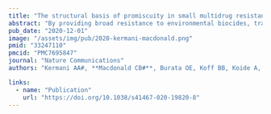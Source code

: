 ```yaml
---
title: "The structural basis of promiscuity in small multidrug resistance transporters"
abstract: "By providing broad resistance to environmental biocides, transporters from the small multidrug resistance (SMR) family drive the spread of multidrug resistance cassettes among bacterial populations. A fundamental understanding of substrate selectivity by SMR transporters is needed to identify the types of selective pressures that contribute to this process. Using solid-supported membrane electrophysiology, we find that promiscuous transport of hydrophobic substituted cations is a general feature of SMR transporters. To understand the molecular basis for promiscuity, we solved X-ray crystal structures of a SMR transporter Gdx-Clo in complex with substrates to a maximum resolution of 2.3 Å. These structures confirm the family’s extremely rare dual topology architecture and reveal a cleft between two helices that provides accommodation in the membrane for the hydrophobic substituents of transported drug-like cations."
pub_date: "2020-12-01"
image: "/assets/img/pub/2020-kermani-macdonald.png"
pmid: "33247110"
pmcid: "PMC7695847"
journal: "Nature Communications"
authors: "Kermani AA#, **Macdonald CB#**, Burata OE, Koff BB, Koide A, Denbaum E, Koide S, Stockbridge RB (#Equal contributions)"

links:
  - name: "Publication"
    url: "https://doi.org/10.1038/s41467-020-19820-8"
---
```

